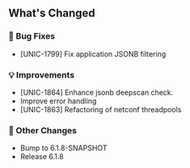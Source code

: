 <!-- Release notes generated using configuration in .github/release.yml at 6.1.8 -->

## What's Changed
### 🐞 Bug Fixes
* [UNIC-1799] Fix application JSONB filtering
### 💡 Improvements
* [UNIC-1864] Enhance jsonb deepscan check.
* Improve error handling
* [UNIC-1863] Refactoring of netconf threadpools
### 🔧 Other Changes
* Bump to 6.1.8-SNAPSHOT
* Release 6.1.8
